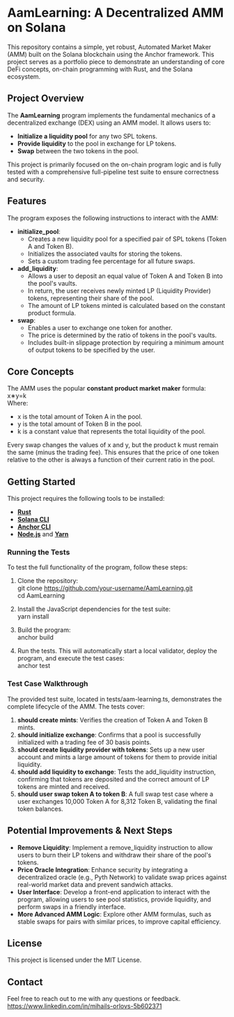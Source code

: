 # **AamLearning: A Decentralized AMM on Solana**

This repository contains a simple, yet robust, Automated Market Maker (AMM) built on the Solana blockchain using the Anchor framework. This project serves as a portfolio piece to demonstrate an understanding of core DeFi concepts, on-chain programming with Rust, and the Solana ecosystem.

## **Project Overview**

The **AamLearning** program implements the fundamental mechanics of a decentralized exchange (DEX) using an AMM model. It allows users to:

* **Initialize a liquidity pool** for any two SPL tokens.  
* **Provide liquidity** to the pool in exchange for LP tokens.  
* **Swap** between the two tokens in the pool.

This project is primarily focused on the on-chain program logic and is fully tested with a comprehensive full-pipeline test suite to ensure correctness and security.

## **Features**

The program exposes the following instructions to interact with the AMM:

* **initialize\_pool**:  
  * Creates a new liquidity pool for a specified pair of SPL tokens (Token A and Token B).  
  * Initializes the associated vaults for storing the tokens.  
  * Sets a custom trading fee percentage for all future swaps.  
* **add\_liquidity**:  
  * Allows a user to deposit an equal value of Token A and Token B into the pool's vaults.  
  * In return, the user receives newly minted LP (Liquidity Provider) tokens, representing their share of the pool.  
  * The amount of LP tokens minted is calculated based on the constant product formula.  
* **swap**:  
  * Enables a user to exchange one token for another.  
  * The price is determined by the ratio of tokens in the pool's vaults.  
  * Includes built-in slippage protection by requiring a minimum amount of output tokens to be specified by the user.

## **Core Concepts**

The AMM uses the popular **constant product market maker** formula:  
x∗y=k  
Where:

* x is the total amount of Token A in the pool.  
* y is the total amount of Token B in the pool.  
* k is a constant value that represents the total liquidity of the pool.

Every swap changes the values of x and y, but the product k must remain the same (minus the trading fee). This ensures that the price of one token relative to the other is always a function of their current ratio in the pool.

## **Getting Started**

This project requires the following tools to be installed:

* [**Rust**](https://www.rust-lang.org/tools/install)  
* [**Solana CLI**](https://www.google.com/search?q=https://docs.solana.com/cli/install-solana-cli)  
* [**Anchor CLI**](https://www.anchor-lang.com/docs/installation)  
* [**Node.js**](https://nodejs.org/) and [**Yarn**](https://yarnpkg.com/)

### **Running the Tests**

To test the full functionality of the program, follow these steps:

1. Clone the repository:  
   git clone https://github.com/your-username/AamLearning.git  
   cd AamLearning

2. Install the JavaScript dependencies for the test suite:  
   yarn install

3. Build the program:  
   anchor build

4. Run the tests. This will automatically start a local validator, deploy the program, and execute the test cases:  
   anchor test

### **Test Case Walkthrough**

The provided test suite, located in tests/aam-learning.ts, demonstrates the complete lifecycle of the AMM. The tests cover:

1. **should create mints**: Verifies the creation of Token A and Token B mints.  
2. **should initialize exchange**: Confirms that a pool is successfully initialized with a trading fee of 30 basis points.  
3. **should create liquidity provider with tokens**: Sets up a new user account and mints a large amount of tokens for them to provide initial liquidity.  
4. **should add liquidity to exchange**: Tests the add\_liquidity instruction, confirming that tokens are deposited and the correct amount of LP tokens are minted and received.  
5. **should user swap token A to token B**: A full swap test case where a user exchanges 10,000 Token A for 8,312 Token B, validating the final token balances.

## **Potential Improvements & Next Steps**

* **Remove Liquidity**: Implement a remove\_liquidity instruction to allow users to burn their LP tokens and withdraw their share of the pool's tokens.  
* **Price Oracle Integration**: Enhance security by integrating a decentralized oracle (e.g., Pyth Network) to validate swap prices against real-world market data and prevent sandwich attacks.  
* **User Interface**: Develop a front-end application to interact with the program, allowing users to see pool statistics, provide liquidity, and perform swaps in a friendly interface.  
* **More Advanced AMM Logic**: Explore other AMM formulas, such as stable swaps for pairs with similar prices, to improve capital efficiency.

## **License**

This project is licensed under the MIT License.

## **Contact**

Feel free to reach out to me with any questions or feedback.
https://www.linkedin.com/in/mihails-orlovs-5b602371
